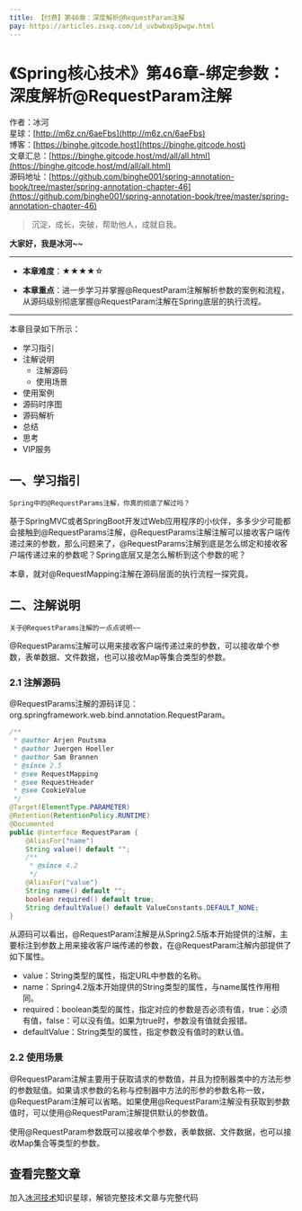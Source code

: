 ```yaml
---
title: 【付费】第46章：深度解析@RequestParam注解
pay: https://articles.zsxq.com/id_uvbwbxp5pwgw.html
---
```


# 《Spring核心技术》第46章-绑定参数：深度解析@RequestParam注解

作者：冰河
<br/>星球：[http://m6z.cn/6aeFbs](http://m6z.cn/6aeFbs)
<br/>博客：[https://binghe.gitcode.host](https://binghe.gitcode.host)
<br/>文章汇总：[https://binghe.gitcode.host/md/all/all.html](https://binghe.gitcode.host/md/all/all.html)
<br/>源码地址：[https://github.com/binghe001/spring-annotation-book/tree/master/spring-annotation-chapter-46](https://github.com/binghe001/spring-annotation-book/tree/master/spring-annotation-chapter-46)

> 沉淀，成长，突破，帮助他人，成就自我。

**大家好，我是冰河~~**

------

* **本章难度**：★★★★☆

* **本章重点**：进一步学习并掌握@RequestParam注解解析参数的案例和流程，从源码级别彻底掌握@RequestParam注解在Spring底层的执行流程。

------

本章目录如下所示：

* 学习指引
* 注解说明
  * 注解源码
  * 使用场景
* 使用案例
* 源码时序图
* 源码解析
* 总结
* 思考
* VIP服务

## 一、学习指引

`Spring中的@RequestParams注解，你真的彻底了解过吗？`

基于SpringMVC或者SpringBoot开发过Web应用程序的小伙伴，多多少少可能都会接触到@RequestParams注解，@RequestParams注解注解可以接收客户端传递过来的参数，那么问题来了，@RequestParams注解到底是怎么绑定和接收客户端传递过来的参数呢？Spring底层又是怎么解析到这个参数的呢？

本章，就对@RequestMapping注解在源码层面的执行流程一探究竟。

## 二、注解说明

`关于@RequestParams注解的一点点说明~~`

@RequestParams注解可以用来接收客户端传递过来的参数，可以接收单个参数，表单数据、文件数据，也可以接收Map等集合类型的参数。

### 2.1 注解源码

@RequestParams注解的源码详见：org.springframework.web.bind.annotation.RequestParam。

```java
/**
 * @author Arjen Poutsma
 * @author Juergen Hoeller
 * @author Sam Brannen
 * @since 2.5
 * @see RequestMapping
 * @see RequestHeader
 * @see CookieValue
 */
@Target(ElementType.PARAMETER)
@Retention(RetentionPolicy.RUNTIME)
@Documented
public @interface RequestParam {
	@AliasFor("name")
	String value() default "";
	/**
	 * @since 4.2
	 */
	@AliasFor("value")
	String name() default "";
	boolean required() default true;
	String defaultValue() default ValueConstants.DEFAULT_NONE;
}
```

从源码可以看出，@RequestParam注解是从Spring2.5版本开始提供的注解，主要标注到参数上用来接收客户端传递的参数，在@RequestParam注解内部提供了如下属性。

* value：String类型的属性，指定URL中参数的名称。
* name：Spring4.2版本开始提供的String类型的属性，与name属性作用相同。
* required：boolean类型的属性，指定对应的参数是否必须有值，true：必须有值，false：可以没有值。如果为true时，参数没有值就会报错。
* defaultValue：String类型的属性，指定参数没有值时的默认值。

### 2.2 使用场景

@RequestParam注解主要用于获取请求的参数值，并且为控制器类中的方法形参的参数赋值。如果请求参数的名称与控制器中方法的形参的参数名称一致，@RequestParam注解可以省略。如果使用@RequestParam注解没有获取到参数值时，可以使用@RequestParam注解提供默认的参数值。

使用@RequestParam参数既可以接收单个参数，表单数据、文件数据，也可以接收Map集合等类型的参数。

## 查看完整文章

加入[冰河技术](http://m6z.cn/6aeFbs)知识星球，解锁完整技术文章与完整代码